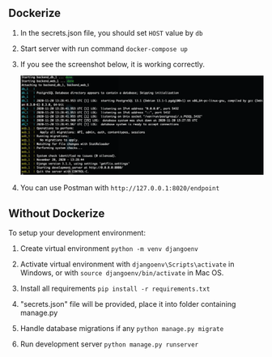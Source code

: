 ## Dockerize

1. In the secrets.json file, you should set `HOST` value by `db`

2. Start server with run command `docker-compose up`

3. If you see the screenshot below, it is working correctly.

    ![SS about Docker](ss.png)
    
4. You can use Postman with `http://127.0.0.1:8020/endpoint`
    
## Without Dockerize

To setup your development environment:

1. Create virtual environment `python -m venv djangoenv`

2. Activate virtual environment with `djangoenv\Scripts\activate` in Windows, or with `source djangoenv/bin/activate` in Mac OS.

3. Install all requirements `pip install -r requirements.txt`

4. "secrets.json" file will be provided, place it into folder containing manage.py

5. Handle database migrations if any `python manage.py migrate`

6. Run development server `python manage.py runserver`

